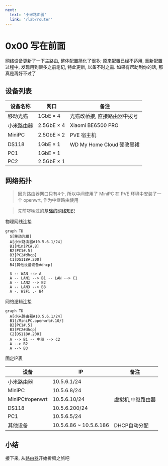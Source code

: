 ```yaml
---
next:
  text: '小米路由器'
  link: '/lab/router'
---
```

# 0x00 写在前面

网络设备更新了一下主路由, 整体配置简化了很多; 原来配置已经不适用, 重新配置过程中, 发现用到很多之前笔记,
特此更新, 以备不时之需. 如果有帮助到你的话, 那真是再好不过了

## 设备列表

|设备名称|网口|备注|
|---|---|---|
|移动光猫|1GbE × 4|光猫改桥接, 直接路由器中拨号|
|小米路由器|2.5GbE × 4|Xiaomi BE6500 PRO|
|MiniPC|2.5GbE × 2|PVE 宿主机|
|DS118 |1GbE × 1|WD My Home Cloud 硬改黑裙|
|PC1|1GbE × 1||
|PC2|2.5GbE × 1||


## 网络拓扑

> 因为路由器网口只有4个, 所以中间使用了 MiniPC 在 PVE 环境中安装了一个 openwrt, 作为中继路由使用

> 先前啰嗦过的[基础的网络知识](/archived/0x02basenet.md)


物理网线连接

```mermaid
graph TD
  S[移动光猫]
  A[小米路由器#10.5.6.1/24]
  B1[MiniPC#.8]
  B2[PC1#.5]
  B3[PC2#dhcp]
  C1[DS118#.200]
  B4[其他设备设备#dhcp]

  S -- WAN --> A 
  A -- LAN1 --> B1 -- LAN --> C1
  A -- LAN2 --> B2
  A -- LAN3 --> B3
  A -. WiFi .- B4

```

网络逻辑连接


```mermaid
graph TD
  A[小米路由器#10.5.6.1/24]
  B1[/MiniPC.openwrt#.10/]
  B2[PC1#.5]
  B3[PC2#dhcp]
  C2[DS118#.200]
  A --> B1 -- 中继 --> C2
  A --> B2
  A --> B3

```

固定IP表

|设备|IP|备注|
|---|---|---|
|小米路由器|10.5.6.1/24||
|MiniPC|10.5.6.8/24||
|MiniPC#openwrt|10.5.6.10/24|虚拟机,中继路由器|
|DS118|10.5.6.200/24||
|PC1|10.5.6.5/24||
|其他设备|10.5.6.86 ~ 10.5.6.186|DHCP自动分配|

## 小结

接下来, 从[路由器](/lab/0x01router)开始折腾之旅吧